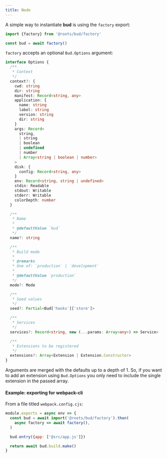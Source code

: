 ```yaml
---
title: Node
---
```


A simple way to instantiate **bud** is using the `factory` export:

```js
import {factory} from '@roots/bud/factory'

const bud = await factory()
```

`factory` accepts an optional `Bud.Options` argument:

```ts
interface Options {
  /**
   * Context
   */
  context?: {
    cwd: string
    dir: string
    manifest: Record<string, any>
    application: {
      name: string
      label: string
      version: string
      dir: string
    }
    args: Record<
      string,
      | string
      | boolean
      | undefined
      | number
      | Array<string | boolean | number>
    >
    disk: {
      config: Record<string, any>
    }
    env: Record<string, string | undefined>
    stdin: Readable
    stdout: Writable
    stderr: Writable
    colorDepth: number
  }

  /**
   * Name
   *
   * @defaultValue `bud`
   */
  name?: string

  /**
   * Build mode
   *
   * @remarks
   * One of: `production` | `development`
   *
   * @defaultValue `production`
   */
  mode?: Mode

  /**
   * Seed values
   */
  seed?: Partial<Bud['hooks']['store']>

  /**
   * Services
   */
  services?: Record<string, new (...params: Array<any>) => Service>

  /**
   * Extensions to be registered
   */
  extensions?: Array<Extension | Extension.Constructor>
}
```

Arguments are merged with the defaults up to a depth of 1. So, if you want to add an extension using `Bud.Options` you only need to include the single extension in the passed array.

#### Example: exporting for webpack-cli

From a file titled `webpack.config.cjs`:

```cjs
module.exports = async env => {
  const bud = await import('@roots/bud/factory').then(
    async factory => await factory(),
  )

  bud.entry({app: ['@src/app.js']})

  return await bud.build.make()
}
```
